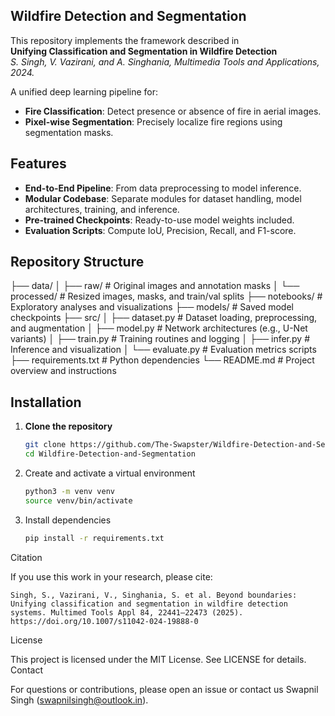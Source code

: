 ## Wildfire Detection and Segmentation

This repository implements the framework described in  
**Unifying Classification and Segmentation in Wildfire Detection**  
_S. Singh, V. Vazirani, and A. Singhania, Multimedia Tools and Applications, 2024._

A unified deep learning pipeline for:  
- **Fire Classification**: Detect presence or absence of fire in aerial images.  
- **Pixel-wise Segmentation**: Precisely localize fire regions using segmentation masks.

## Features

- **End-to-End Pipeline**: From data preprocessing to model inference.  
- **Modular Codebase**: Separate modules for dataset handling, model architectures, training, and inference.  
- **Pre-trained Checkpoints**: Ready-to-use model weights included.  
- **Evaluation Scripts**: Compute IoU, Precision, Recall, and F1-score.

## Repository Structure

├── data/
│ ├── raw/ # Original images and annotation masks
│ └── processed/ # Resized images, masks, and train/val splits
├── notebooks/ # Exploratory analyses and visualizations
├── models/ # Saved model checkpoints
├── src/
│ ├── dataset.py # Dataset loading, preprocessing, and augmentation
│ ├── model.py # Network architectures (e.g., U-Net variants)
│ ├── train.py # Training routines and logging
│ ├── infer.py # Inference and visualization
│ └── evaluate.py # Evaluation metrics scripts
├── requirements.txt # Python dependencies
└── README.md # Project overview and instructions


## Installation

1. **Clone the repository**  
   ```bash
   git clone https://github.com/The-Swapster/Wildfire-Detection-and-Segmentation.git
   cd Wildfire-Detection-and-Segmentation
   ```
   
2. Create and activate a virtual environment
   ```bash
   python3 -m venv venv
   source venv/bin/activate
   ```
   
3. Install dependencies
   ```bash
   pip install -r requirements.txt
   ```

Citation

If you use this work in your research, please cite:

    Singh, S., Vazirani, V., Singhania, S. et al. Beyond boundaries: Unifying classification and segmentation in wildfire detection systems. Multimed Tools Appl 84, 22441–22473 (2025). https://doi.org/10.1007/s11042-024-19888-0

License

This project is licensed under the MIT License. See LICENSE for details.
Contact

For questions or contributions, please open an issue or contact us
Swapnil Singh (swapnilsingh@outlook.in).


